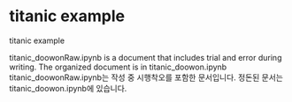 # titanic example
titanic example

titanic_doowonRaw.ipynb is a document that includes trial and error during writing. The organized document is in titanic_doowon.ipynb
titanic_doowonRaw.ipynb는 작성 중 시행착오를 포함한 문서입니다. 정돈된 문서는 titanic_doowon.ipynb에 있습니다.
